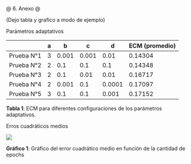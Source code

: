 @ 6. Anexo @

(Dejo tabla y grafico a modo de ejemplo)

Parámetros adaptativos

|| a | b | c | d | ECM (promedio)|
|------|-----|----|-----|-----|-----|
| Prueba N°1 | 3 | 0.001 | 0.001 | 0.01 | 0.14304 |
| Prueba N°2 | 2 | 0.1 | 0.1 | 0.1 | 0.14348 |
| Prueba N°3 | 2 | 0.1 | 0.01 | 0.01 | 0.16717 |
| Prueba N°4 | 2 | 0.001 | 0.1 | 0.0001 | 0.17097 |
| Prueba N°5 | 3 | 0.1 | 0.1 | 0.001 | 0.17152 |

**Tabla 1**: ECM para diferentes configuraciones de los parámetros adaptativos.

Erros cuadráticos medios

![](img/grafico_1.png)

**Gráfico 1**: Gráfico del error cuadrático medio en función de la cantidad de epochs

